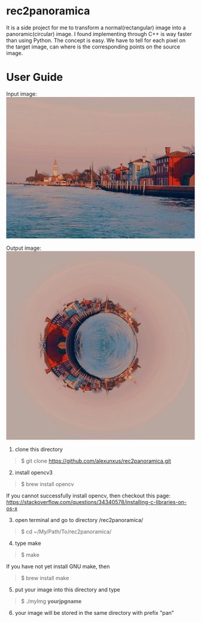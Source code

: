 # rec2panoramica

It is a side project for me to transform a normal(rectangular) image into a panoramic(circular) image. I found implementing through C++ is way faster than using Python. The concept is easy. We have to tell for each pixel on the target image, can where is the corresponding points on the source image.

# User Guide

Input image:
![alt text](./river.jpg?raw=true "River.jpg")

Output image:
![alt text](./panriver.jpg?raw=true "panriver.jpg")

1. clone this directory

> $ git clone https://github.com/alexunxus/rec2panoramica.git

2. install opencv3

> $ brew install opencv

If you cannot successfully install opencv, then checkout this page:
https://stackoverflow.com/questions/34340578/installing-c-libraries-on-os-x

3. open terminal and go to directory /rec2panoramica/

> $ cd ~/My/Path/To/rec2panoramica/

4. type make

> $ make

If you have not yet install GNU make, then

> $ brew install make

5. put your image into this directory and type

> $ ./myImg __yourjpgname__

6. your image will be stored in the same directory with prefix "pan"
